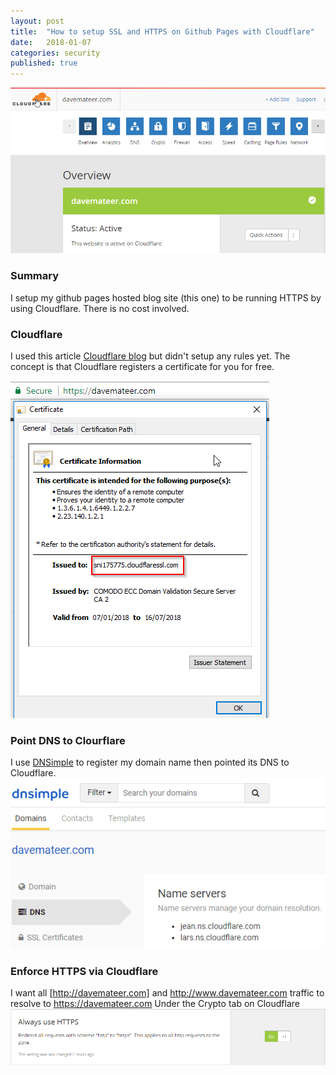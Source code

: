 ```yaml
---
layout: post
title:  "How to setup SSL and HTTPS on Github Pages with Cloudflare"
date:   2018-01-07
categories: security
published: true 
---
```

![Menu](/assets/2018-01-08/menu.png)

### Summary
I setup my github pages hosted blog site (this one) to be running HTTPS by using Cloudflare. There is no cost involved.

### Cloudflare
I used this article [Cloudflare blog](https://blog.cloudflare.com/secure-and-fast-github-pages-with-cloudflare/) but didn't setup any rules yet. The concept is that Cloudflare registers a certificate for you for free.


![Cert](/assets/2018-01-08/cert.png)

### Point DNS to Clourflare
I use [DNSimple](https://dnsimple.com) to register my domain name then pointed its DNS to Cloudflare.
![DNS](/assets/2018-01-08/dns.png)

### Enforce HTTPS via Cloudflare
I want all [http://davemateer.com] and http://www.davemateer.com traffic to resolve to https://davemateer.com
Under the Crypto tab on Cloudflare
![SSL](/assets/2018-01-08/https.png)




